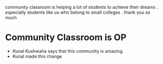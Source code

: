 community classroom is helping a lot of students to achieve their dreams . especially students like us who belong to small colleges . thank you so much 
# Community Classroom is OP

- Kunal Kushwaha says that this community is amazing.
- Kunal made this change
